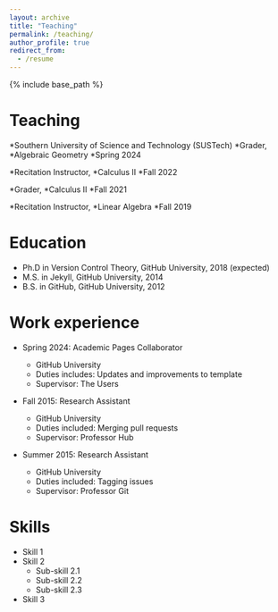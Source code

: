 ```yaml
---
layout: archive
title: "Teaching"
permalink: /teaching/
author_profile: true
redirect_from:
  - /resume
---
```


{% include base_path %}

Teaching
======
*Southern University of Science and Technology (SUSTech)
*Grader,
 *Algebraic Geometry
 *Spring 2024

*Recitation Instructor,
 *Calculus II
 *Fall 2022

*Grader,
 *Calculus II
 *Fall 2021

*Recitation Instructor,
 *Linear Algebra
 *Fall 2019


Education
======
* Ph.D in Version Control Theory, GitHub University, 2018 (expected)
* M.S. in Jekyll, GitHub University, 2014
* B.S. in GitHub, GitHub University, 2012

Work experience
======
* Spring 2024: Academic Pages Collaborator
  * GitHub University
  * Duties includes: Updates and improvements to template
  * Supervisor: The Users

* Fall 2015: Research Assistant
  * GitHub University
  * Duties included: Merging pull requests
  * Supervisor: Professor Hub

* Summer 2015: Research Assistant
  * GitHub University
  * Duties included: Tagging issues
  * Supervisor: Professor Git
  
Skills
======
* Skill 1
* Skill 2
  * Sub-skill 2.1
  * Sub-skill 2.2
  * Sub-skill 2.3
* Skill 3

